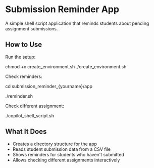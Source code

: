 # Submission Reminder App

A simple shell script application that reminds students about pending assignment submissions.

## How to Use

Run the setup:

chmod +x create_environment.sh
./create_environment.sh

Check reminders:

cd submission_reminder_{yourname}/app

./reminder.sh


Check different assignment:

./copilot_shell_script.sh

## What It Does

- Creates a directory structure for the app
- Reads student submission data from a CSV file
- Shows reminders for students who haven't submitted
- Allows checking different assignments interactively
